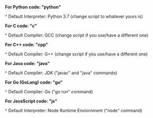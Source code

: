 **For Python code: "python"**

^ Default Interpreter: Python 3.7 (change script to whatever yours is)


**For C code: "c"**

^ Default Compiler: GCC (change script if you use/have a different one)


**For C++ code: "cpp"**

^ Default Compiler: G++ (change script if you use/have a different one)


**For Java code: "java"**

^ Default Compiler: JDK ("javac" and "java" commands)


**For Go (GoLang) code: "go"**

^ Default Compiler: Go ("go run" command)


**For JavaScript code: "js"**

^ Default Interpreter: Node Runtime Enviornment ("node" command)

